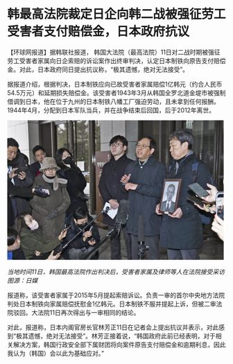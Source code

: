 # 韩最高法院裁定日企向韩二战被强征劳工受害者支付赔偿金，日本政府抗议

【环球网报道】据韩联社报道，
韩国大法院（最高法院）11日对二战时期被强征劳工受害者家属向日企索赔的诉讼案作出终审判决，认定日本制铁向原告支付赔偿金。对此，日本政府同日提出抗议称，“极其遗憾，绝对无法接受”。

据报道介绍，根据判决，日本制铁应向已故受害者家属赔偿1亿韩元（约合人民币54.5万元）和延期损失赔偿金。该受害者1943年3月从韩国全罗北道金堤市被强制借调到日本，他在位于九州的日本制铁八幡工厂强迫劳动，且未拿到任何报酬。1944年4月，分配到日本军队当兵，并在战争结束后回国，后于2012年离世。

![6a68199aec66b8e83361f628f09942d0.jpg](https://raw.githubusercontent.com/qqhsx/qqnews_image/main/2024/01/11/韩最高法院裁定日企向韩二战被强征劳工受害者支付赔偿金，日本政府抗议/6a68199aec66b8e83361f628f09942d0.jpg)

_当地时间11日，韩国最高法院作出判决后，受害者家属及律师等人在法院接受采访 图源：日媒_

报道称，该受害者家属于2015年5月提起索赔诉讼。负责一审的首尔中央地方法院判处日本制铁向家属赔偿抚慰金1亿韩元。日本制铁不服并提起上诉，但被二审法院驳回。大法院11日再次得出与一审相同的结论。

对此，报道称，日本内阁官房长官林芳正11日在记者会上提出抗议并表示，对此感到“极其遗憾，绝对无法接受”。林芳正接着说，“韩国政府此前已经表明，对于相关解决方案，韩国行政安全部下属财团将向案件原告支付赔偿金和逾期利息，因此我认为（韩国）会以此为基础应对。”

